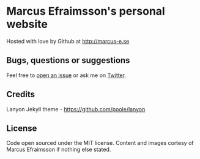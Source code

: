 Marcus Efraimsson's personal website
================

Hosted with love by Github at http://marcus-e.se

Bugs, questions or suggestions
---------------------
Feel free to [open an issue](https://github.com/marefr/marefr.github.io/issues/new) or ask me on [Twitter](https://twitter.com/mefraimsson).

Credits
---------------------
Lanyon Jekyll theme - https://github.com/poole/lanyon

License
---------------------
Code open sourced under the MIT license. Content and images cortesy of Marcus Efraimsson if nothing else stated.
